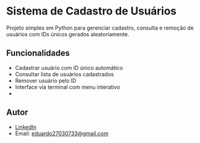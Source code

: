 # Sistema de Cadastro de Usuários

Projeto simples em Python para gerenciar cadastro, consulta e remoção de usuários com IDs únicos gerados aleatoriamente.

## Funcionalidades

- Cadastrar usuário com ID único automático
- Consultar lista de usuários cadastrados
- Remover usuário pelo ID
- Interface via terminal com menu interativo
- 
## Autor

- [LinkedIn](https://www.linkedin.com/in/eduardo-palermo-dos-santos-a73525357/)
- Email: [eduardo27030733@gmail.com](mailto:eduardo27030733@gmail.com)
